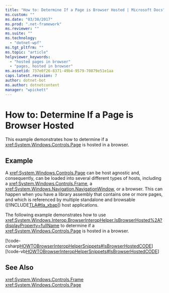 ```yaml
---
title: "How to: Determine If a Page is Browser Hosted | Microsoft Docs"
ms.custom: ""
ms.date: "03/30/2017"
ms.prod: ".net-framework"
ms.reviewer: ""
ms.suite: ""
ms.technology: 
  - "dotnet-wpf"
ms.tgt_pltfrm: ""
ms.topic: "article"
helpviewer_keywords: 
  - "hosted pages in browser"
  - "pages, hosted in browser"
ms.assetid: 737e0f26-8371-49b4-9579-70879e51e1aa
caps.latest.revision: 7
author: dotnet-bot
ms.author: dotnetcontent
manager: "wpickett"
---
```

# How to: Determine If a Page is Browser Hosted
This example demonstrates how to determine if a <xref:System.Windows.Controls.Page> is hosted in a browser.  
  
## Example  
 A <xref:System.Windows.Controls.Page> can be host agnostic and, consequently, can be loaded into several different types of hosts, including a <xref:System.Windows.Controls.Frame>, a <xref:System.Windows.Navigation.NavigationWindow>, or a browser. This can happen when you have a library assembly that contains one or more pages, and which is referenced by multiple standalone and browsable ([!INCLUDE[TLA#tla_xbap](../../../../includes/tlasharptla-xbap-md.md)]) host applications.  
  
 The following example demonstrates how to use <xref:System.Windows.Interop.BrowserInteropHelper.IsBrowserHosted%2A?displayProperty=fullName> to determine if a <xref:System.Windows.Controls.Page> is hosted in a browser.  
  
 [!code-csharp[HOWTOBrowserInteropHelperSnippets#IsBrowserHostedCODE](../../../../samples/snippets/csharp/VS_Snippets_Wpf/HOWTOBrowserInteropHelperSnippets/CSharp/Page1.xaml.cs#isbrowserhostedcode)]
 [!code-vb[HOWTOBrowserInteropHelperSnippets#IsBrowserHostedCODE](../../../../samples/snippets/visualbasic/VS_Snippets_Wpf/HOWTOBrowserInteropHelperSnippets/visualbasic/page1.xaml.vb#isbrowserhostedcode)]  
  
## See Also  
 <xref:System.Windows.Controls.Frame>   
 <xref:System.Windows.Controls.Page>